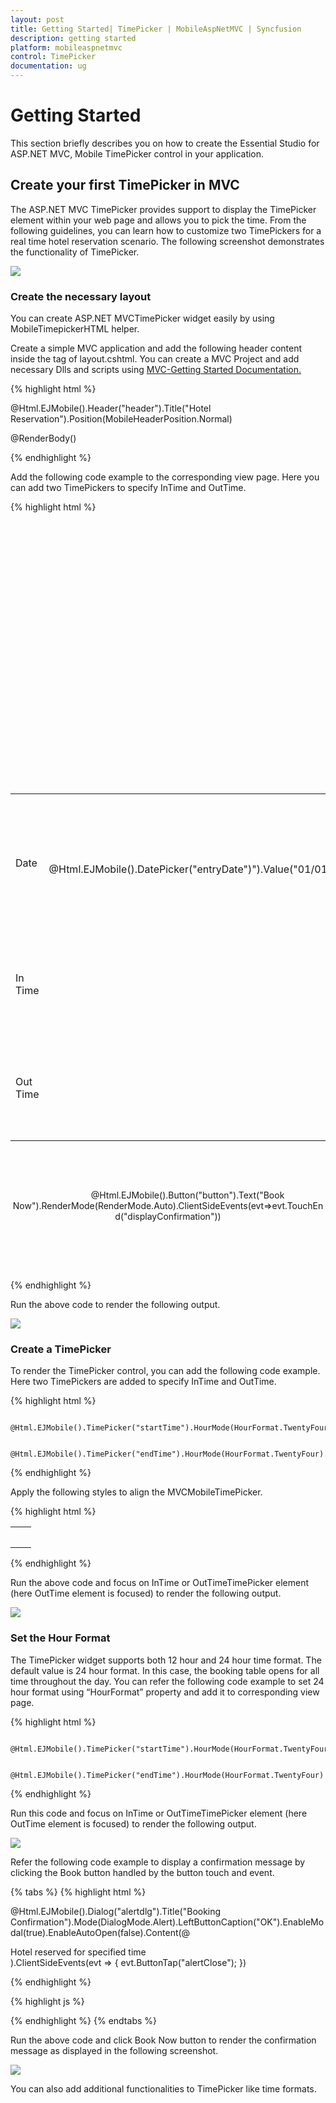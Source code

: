 ```yaml
---
layout: post
title: Getting Started| TimePicker | MobileAspNetMVC | Syncfusion
description: getting started
platform: mobileaspnetmvc
control: TimePicker
documentation: ug
---
```


# Getting Started

This section briefly describes you on how to create the Essential Studio for ASP.NET MVC, Mobile TimePicker control in your application.

## Create your first TimePicker in MVC

The ASP.NET MVC TimePicker provides support to display the TimePicker element within your web page and allows you to pick the time. From the following guidelines, you can learn how to customize two TimePickers for a real time hotel reservation scenario. The following screenshot demonstrates the functionality of TimePicker.



![](Getting-Started_images/Getting-Started_img1.png)



### Create the necessary layout

You can create ASP.NET MVCTimePicker widget easily by using MobileTimepickerHTML helper.

Create a simple MVC application and add the following header content inside the <Body>tag of layout.cshtml. You can create a MVC Project and add necessary Dlls and scripts using [MVC-Getting Started Documentation.](http://docs.syncfusion.com/aspnetmvc/captcha/getting-started#create-your-first-captcha-in-aspnet-mvc )

{% highlight html %}

@Html.EJMobile().Header("header").Title("Hotel Reservation").Position(MobileHeaderPosition.Normal)

   <div>

@RenderBody()

  </div>

{% endhighlight %}

Add the following code example to the corresponding view page. Here you can add two TimePickers to specify InTime and OutTime.

{% highlight html %}

       <div align="center">

<table>

             <tr>

                <td class="tdclass">Date</td>

                <td class="innerclass">

                    <span class="innerdp">

               <!-- Creating DatePicker to select the booking date -->

                 @Html.EJMobile().DatePicker("entryDate")").Value("01/01/2000")



                    </span>

                </td>

             </tr>

             <tr>

                <td class="tdclass">In Time</td>

                <td class="innerclass">

                    <span class="innerdp">

                <!-- Add InTime Timepicker control here -->

                    </span>

                </td>

             </tr>

             <tr>

                <td class="tdclass">Out Time </td>

                <td class="innerclass">

                    <span class="innerdp">

                <!-- Add OutTime Timepicker control here -->

                    </span>

                </td>

             </tr>

        </table>



           <div>

               <!-- Creating button to reserve the hotel -->

                @Html.EJMobile().Button("button").Text("Book Now").RenderMode(RenderMode.Auto).ClientSideEvents(evt=>evt.TouchEnd("displayConfirmation"))

          </div>                                                                        </div> 

{% endhighlight %}



Run the above code to render the following output.

![](Getting-Started_images/Getting-Started_img2.png)



### Create a TimePicker

To render the TimePicker control, you can add the following code example. Here two TimePickers are added to specify InTime and OutTime.

{% highlight html %}

  <!-- InTime Timepicker element -->

      @Html.EJMobile().TimePicker("startTime").HourMode(HourFormat.TwentyFour).Value("11:00")

  <!-- OutTime Timepicker element -->

      @Html.EJMobile().TimePicker("endTime").HourMode(HourFormat.TwentyFour).Value("21:00")

{% endhighlight %}



Apply the following styles to align the MVCMobileTimePicker.

{% highlight html %}

<table>
<tr>
<td>
     <style type="text/css" class="cssStyles">        .tdclass {            width: 100px;                        }        Table   {            margin: 10px;                }.innerclass {            width: 300px;             padding: 10px;                     }     </style></td></tr>
<tr>
<td>
</td></tr>
</table>

{% endhighlight %}

Run the above code and focus on InTime or OutTimeTimePicker element (here OutTime element is focused) to render the following output.

![](Getting-Started_images/Getting-Started_img3.png)



### Set the Hour Format

The TimePicker widget supports both 12 hour and 24 hour time format. The default value is 24 hour format. In this case, the booking table opens for all time throughout the day. You can refer the following code example to set 24 hour format using “HourFormat” property and add it to corresponding view page.

{% highlight html %}

  <!-- InTime Timepicker element -->

       @Html.EJMobile().TimePicker("startTime").HourMode(HourFormat.TwentyFour)

  <!-- OutTime Timepicker element -->

       @Html.EJMobile().TimePicker("endTime").HourMode(HourFormat.TwentyFour)


{% endhighlight %}


Run this code and focus on InTime or OutTimeTimePicker element (here OutTime element is focused) to render the following output.

![](Getting-Started_images/Getting-Started_img4.png)



Refer the following code example to display a confirmation message by clicking the Book button handled by the button touch and event. 

{% tabs %}
{% highlight html %}

@Html.EJMobile().Dialog("alertdlg").Title("Booking Confirmation").Mode(DialogMode.Alert).LeftButtonCaption("OK").EnableModal(true).EnableAutoOpen(false).Content(@<div>Hotel reserved for specified time</div>).ClientSideEvents(evt => { evt.ButtonTap("alertClose"); })

{% endhighlight %}

{% highlight js %}

<script>

    function alertClose() {

        $("#alertdlg").ejmDialog("close");    //to close dialog

    }

    function displayConfirmation(args) {

        App.activePage.find("#alertdlg").ejmDialog("open");  //to open dialog

    }



</script>

{% endhighlight %}
{% endtabs %}

Run the above code and click Book Now button to render the confirmation message as displayed in the following screenshot.



![](Getting-Started_images/Getting-Started_img5.png)



You can also add additional functionalities to TimePicker like time formats.

